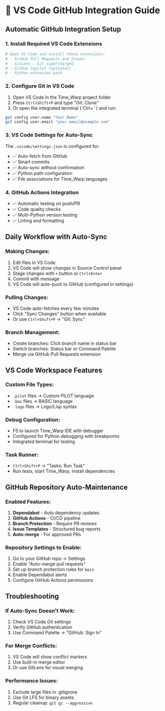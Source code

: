 # 🔗 VS Code GitHub Integration Guide

## Automatic GitHub Integration Setup

### 1. Install Required VS Code Extensions
```bash
# Open VS Code and install these extensions:
# - GitHub Pull Requests and Issues
# - GitLens — Git supercharged
# - GitHub Copilot (optional)
# - Python extension pack
```

### 2. Configure Git in VS Code
1. Open VS Code in the Time_Warp project folder
2. Press `Ctrl+Shift+P` and type "Git: Clone"
3. Or open the integrated terminal (`Ctrl+``) and run:
```bash
git config user.name "Your Name"
git config user.email "your.email@example.com"
```

### 3. VS Code Settings for Auto-Sync
The `.vscode/settings.json` is configured for:
- ✅ Auto-fetch from GitHub
- ✅ Smart commits
- ✅ Auto-sync without confirmation
- ✅ Python path configuration
- ✅ File associations for Time_Warp languages

### 4. GitHub Actions Integration
- ✅ Automatic testing on push/PR
- ✅ Code quality checks
- ✅ Multi-Python version testing
- ✅ Linting and formatting

## Daily Workflow with Auto-Sync

### Making Changes:
1. Edit files in VS Code
2. VS Code will show changes in Source Control panel
3. Stage changes with `+` button or `Ctrl+Enter`
4. Commit with message
5. VS Code will auto-push to GitHub (configured in settings)

### Pulling Changes:
- VS Code auto-fetches every few minutes
- Click "Sync Changes" button when available
- Or use `Ctrl+Shift+P` → "Git: Sync"

### Branch Management:
- Create branches: Click branch name in status bar
- Switch branches: Status bar or Command Palette
- Merge via GitHub Pull Requests extension

## VS Code Workspace Features

### Custom File Types:

- `.pilot` files → Custom PILOT language
- `.bas` files → BASIC language
- `.logo` files → Logo/Lisp syntax


### Debug Configuration:
- F5 to launch Time_Warp IDE with debugger
- Configured for Python debugging with breakpoints
- Integrated terminal for testing

### Task Runner:
- `Ctrl+Shift+P` → "Tasks: Run Task"
- Run tests, start Time_Warp, install dependencies

## GitHub Repository Auto-Maintenance

### Enabled Features:
1. **Dependabot** - Auto dependency updates
2. **GitHub Actions** - CI/CD pipeline
3. **Branch Protection** - Require PR reviews
4. **Issue Templates** - Structured bug reports
5. **Auto-merge** - For approved PRs

### Repository Settings to Enable:
1. Go to your GitHub repo → Settings
2. Enable "Auto-merge pull requests"
3. Set up branch protection rules for `main`
4. Enable Dependabot alerts
5. Configure GitHub Actions permissions

## Troubleshooting

### If Auto-Sync Doesn't Work:
1. Check VS Code Git settings
2. Verify GitHub authentication
3. Use Command Palette → "GitHub: Sign In"

### For Merge Conflicts:
1. VS Code will show conflict markers
2. Use built-in merge editor
3. Or use GitLens for visual merging

### Performance Issues:
1. Exclude large files in .gitignore
2. Use Git LFS for binary assets
3. Regular cleanup: `git gc --aggressive`